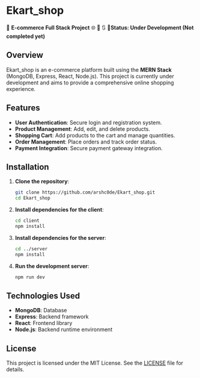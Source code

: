 # Ekart_shop

🛒 **E-commerce Full Stack Project** 🌐 🚀
🔃 **🤖Status: Under Development (Not completed yet)**

## Overview

Ekart_shop is an e-commerce platform built using the **MERN Stack** (MongoDB, Express, React, Node.js). This project is currently under development and aims to provide a comprehensive online shopping experience.

## Features

- **User Authentication**: Secure login and registration system.
- **Product Management**: Add, edit, and delete products.
- **Shopping Cart**: Add products to the cart and manage quantities.
- **Order Management**: Place orders and track order status.
- **Payment Integration**: Secure payment gateway integration.

## Installation

1. **Clone the repository**:
    ```bash
    git clone https://github.com/arshc0de/Ekart_shop.git
    cd Ekart_shop
    ```

2. **Install dependencies for the client**:
    ```bash
    cd client
    npm install
    ```

3. **Install dependencies for the server**:
    ```bash
    cd ../server
    npm install
    ```

4. **Run the development server**:
    ```bash
    npm run dev
    ```

## Technologies Used

- **MongoDB**: Database
- **Express**: Backend framework
- **React**: Frontend library
- **Node.js**: Backend runtime environment

## License

This project is licensed under the MIT License. See the [LICENSE](./LICENSE) file for details.